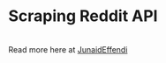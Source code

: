 <h1>Scraping Reddit API</h1><br />
Read more here at <a href="http://www.junaideffendi.com/2017/06/scraping-reddit-api-using-javascript.html">JunaidEffendi</a>
